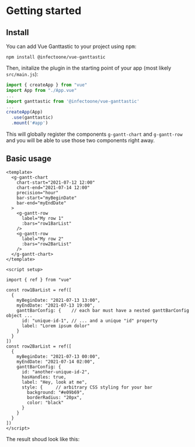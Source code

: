 # Getting started

## Install

You can add Vue Ganttastic to your project using <kbd>npm</kbd>:

```
npm install @infectoone/vue-ganttastic
```  
Then, initalize the plugin in the starting point of your app (most likely `src/main.js`):

```javascript
import { createApp } from "vue"
import App from "./App.vue"
...
import ganttastic from '@infectoone/vue-ganttastic'
...
createApp(App)
  .use(ganttastic)
  .mount('#app')
```

This will globally register the components `g-gantt-chart` and `g-gantt-row` and you will be able to use those two components right away.

## Basic usage


```vue
<template>
  <g-gantt-chart
    chart-start="2021-07-12 12:00"
    chart-end="2021-07-14 12:00"
    precision="hour"
    bar-start="myBeginDate"
    bar-end="myEndDate"
  >
    <g-gantt-row
      label="My row 1"
      :bars="row1BarList"
    />
    <g-gantt-row
      label="My row 2"
      :bars="row2BarList"
    />
  </g-gantt-chart>
</template>

<script setup>

import { ref } from "vue"

const row1BarList = ref([
  {
    myBeginDate: "2021-07-13 13:00",
    myEndDate: "2021-07-13 19:00",
    ganttBarConfig: {    // each bar must have a nested ganttBarConfig object ...
      id: "unique-id-1", // ... and a unique "id" property
      label: "Lorem ipsum dolor"
    }
  }
])
const row2BarList = ref([
  {
    myBeginDate: "2021-07-13 00:00",
    myEndDate: "2021-07-14 02:00",
    ganttBarConfig: {
      id: "another-unique-id-2",
      hasHandles: true,
      label: "Hey, look at me",
      style: {     // arbitrary CSS styling for your bar
        background: "#e09b69",
        borderRadius: "20px",
        color: "black"
      }
    }
  }
])
</script>
```
The result shoud look like this:  
<g-gantt-chart chart-start="2021-07-12 12:00" chart-end="2021-07-14 12:00" precision="hour" width="100%" bar-start="myBeginDate" bar-end="myEndDate"> <g-gantt-row label="My row 1" :bars="row1BarList"/>
<g-gantt-row label="My row 2" :bars="row2BarList"/>
</g-gantt-chart>

<script setup>

import { ref } from "vue"

const row1BarList = ref([
  {
    myBeginDate: "2021-07-13 13:00",
    myEndDate: "2021-07-13 19:00",
    ganttBarConfig: {    // each bar must have a nested ganttBarConfig object ...
      id: "unique-id-1", // ... and a unique "id" property
      label: "Lorem ipsum dolor"
    }
  }
])
const row2BarList = ref([
  {
    myBeginDate: "2021-07-13 00:00",
    myEndDate: "2021-07-14 02:00",
    ganttBarConfig: {
      id: "another-unique-id-2",
      hasHandles: true,
      label: "Hey, look at me",
      style: {     // arbitrary CSS styling for your bar
        background: "#e09b69",
        borderRadius: "20px",
        color: "#000000"
      }
    }
  }
])
</script>